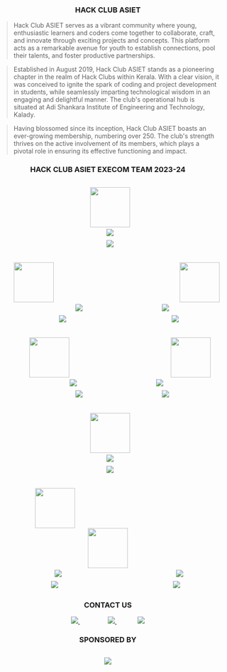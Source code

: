 <h3 align="center">
  HACK CLUB ASIET
</h3>

  > Hack Club ASIET serves as a vibrant community where young, enthusiastic learners and coders come together to collaborate, craft, and innovate through exciting projects and concepts. This platform acts as a remarkable avenue for youth to establish connections, pool their talents, and foster productive partnerships.

  > Established in August 2019, Hack Club ASIET stands as a pioneering chapter in the realm of Hack Clubs within Kerala. With a clear vision, it was conceived to ignite the spark of coding and project development in students, while seamlessly imparting technological wisdom in an engaging and delightful manner. The club's operational hub is situated at Adi Shankara Institute of Engineering and Technology, Kalady.


  > Having blossomed since its inception, Hack Club ASIET boasts an ever-growing membership, numbering over 250. The club's strength thrives on the active involvement of its members, which plays a pivotal role in ensuring its effective functioning and impact.

<h3 align="center">
  HACK CLUB ASIET EXECOM TEAM 2023-24
</h3>

<h2 align="center">
  &nbsp;
  <img src="https://drive.google.com/uc?export=view&id=1-7V5E9bI-mN8BVW32f0bZMmD54DAqcyG" align="center" width="90" height="90" /> <br>
  &nbsp;
  <img src="https://img.shields.io/badge/Akshitha%20Balan-red?style=for-the-badge&logoColor=white" /> <br>
  &nbsp;
  <img src="https://img.shields.io/badge/Campus%20Lead-red?style=for-the-badge&logoColor=white" />
</h2> 

<!-- Second set of images and names -->
<h2 align="center">
  &nbsp;&nbsp;&nbsp;&nbsp;&nbsp;&nbsp;&nbsp;
  <img src="https://drive.google.com/uc?export=view&id=1TtZhwuTHMI5xNbz6GFNvxkhxdI0j5kch" align="center" width="90" height="90" />
  &nbsp;&nbsp;&nbsp;&nbsp;&nbsp;&nbsp;&nbsp;&nbsp;&nbsp;&nbsp;&nbsp;&nbsp;&nbsp;&nbsp;&nbsp;&nbsp;&nbsp;&nbsp;&nbsp;
  &nbsp;&nbsp;&nbsp;&nbsp;&nbsp;&nbsp;&nbsp;&nbsp;&nbsp;&nbsp;&nbsp;&nbsp;&nbsp;&nbsp;&nbsp;&nbsp;&nbsp;
  &nbsp;&nbsp;&nbsp;&nbsp;&nbsp;&nbsp;&nbsp;&nbsp;&nbsp;&nbsp;&nbsp;&nbsp;&nbsp;&nbsp;&nbsp;&nbsp;&nbsp;
  <img src="https://drive.google.com/uc?export=view&id=1J3Qh8J6IOopLeP1gG2fKY99bFD8D1IkB" align="center" width="90" height="90" /> <br>
  &nbsp;&nbsp;&nbsp;&nbsp;&nbsp;&nbsp;&nbsp;&nbsp;&nbsp;&nbsp;&nbsp;&nbsp;
  <img src="https://img.shields.io/badge/Insha%20Nourin%20Sulbi-green?style=for-the-badge&logoColor=white"  /> 
  &nbsp;&nbsp;&nbsp;&nbsp;&nbsp;&nbsp;&nbsp;&nbsp;&nbsp;&nbsp;&nbsp;&nbsp;
  &nbsp;&nbsp;&nbsp;&nbsp;&nbsp;&nbsp;&nbsp;&nbsp;&nbsp;&nbsp;&nbsp;&nbsp;&nbsp;&nbsp;&nbsp;&nbsp;&nbsp;&nbsp;&nbsp;&nbsp;&nbsp;
  <img src="https://img.shields.io/badge/Brahmaduttan%20Namboodiripad-green?style=for-the-badge&logoColor=white"  /><br>
  &nbsp;&nbsp;&nbsp;&nbsp;&nbsp;&nbsp;&nbsp;&nbsp;&nbsp;
  <img src="https://img.shields.io/badge/Program%20Lead-green?style=for-the-badge&logoColor=white" />
  &nbsp;&nbsp;&nbsp;&nbsp;&nbsp;&nbsp;&nbsp;&nbsp;&nbsp;&nbsp;&nbsp;&nbsp;&nbsp;&nbsp;&nbsp;&nbsp;&nbsp;&nbsp;&nbsp;&nbsp;&nbsp;&nbsp;
  &nbsp;&nbsp;&nbsp;&nbsp;&nbsp;&nbsp;&nbsp;&nbsp;&nbsp;&nbsp;&nbsp;&nbsp;&nbsp;&nbsp;&nbsp;&nbsp;&nbsp;&nbsp;&nbsp;&nbsp;&nbsp;&nbsp;&nbsp;
  <img src="https://img.shields.io/badge/Co%20Program%20Lead-green?style=for-the-badge&logoColor=white"  />
</h2> 

<!-- Third set of images and names -->
<h2 align="center">
  &nbsp;&nbsp;&nbsp;&nbsp;&nbsp;&nbsp;&nbsp;&nbsp;&nbsp;&nbsp;
  <img src="https://drive.google.com/uc?export=view&id=1IOUq75vs3JXEuSJaj0Sq7GSmrrCcPpCR" align="center" width="90" height="90" />
  &nbsp;&nbsp;&nbsp;&nbsp;&nbsp;&nbsp;&nbsp;&nbsp;&nbsp;&nbsp;&nbsp;&nbsp;&nbsp;&nbsp;&nbsp;&nbsp;&nbsp;&nbsp;&nbsp;&nbsp;&nbsp;&nbsp;
  &nbsp;&nbsp;&nbsp;&nbsp;&nbsp;&nbsp;&nbsp;&nbsp;&nbsp;&nbsp;&nbsp;&nbsp;&nbsp;&nbsp;&nbsp;&nbsp;&nbsp;&nbsp;&nbsp;&nbsp;&nbsp;
  <img src="https://drive.google.com/uc?export=view&id=1F1g-a2XcL2iaXj8I4wDrTqbXtbJu8mos" align="center" width="90" height="90" /> <br>
  &nbsp;&nbsp;&nbsp;&nbsp;&nbsp;&nbsp;&nbsp;
  <img src="https://img.shields.io/badge/Abhinand%20K%20Prasad-yellow?style=for-the-badge&logoColor=white"  /> 
  &nbsp;&nbsp;&nbsp;&nbsp;&nbsp;&nbsp;&nbsp;&nbsp;&nbsp;&nbsp;&nbsp;&nbsp;&nbsp;&nbsp;&nbsp;&nbsp;&nbsp;
  &nbsp;&nbsp;&nbsp;&nbsp;&nbsp;&nbsp;&nbsp;&nbsp;&nbsp;&nbsp;&nbsp;&nbsp;&nbsp;&nbsp;&nbsp;&nbsp;
  <img src="https://img.shields.io/badge/Swathi%20Dinesh-yellow?style=for-the-badge&logoColor=white"  /><br>
  &nbsp;&nbsp;&nbsp;&nbsp;&nbsp;&nbsp;&nbsp;&nbsp;&nbsp;&nbsp;&nbsp;&nbsp;
  <img src="https://img.shields.io/badge/Technical%20Lead%20-yellow?style=for-the-badge&logoColor=white" />
  &nbsp;&nbsp;&nbsp;&nbsp;&nbsp;&nbsp;&nbsp;&nbsp;&nbsp;&nbsp;&nbsp;&nbsp;&nbsp;&nbsp;&nbsp;&nbsp;
  &nbsp;&nbsp;&nbsp;&nbsp;&nbsp;&nbsp;&nbsp;&nbsp;&nbsp;&nbsp;&nbsp;&nbsp;&nbsp;&nbsp;&nbsp;&nbsp;&nbsp;
  <img src="https://img.shields.io/badge/CO%20Technical%20Lead-yellow?style=for-the-badge&logoColor=white"  />
</h2> 

<h2 align="center">
  &nbsp;
  <img src="https://drive.google.com/uc?export=view&id=116iHYyfKnzyJF3iX0Y9YaP67h_4uaFnO" align="center" width="90" height="90" /> <br>
  &nbsp;
  <img src="https://img.shields.io/badge/Nanditha%20Nambiar-blue?style=for-the-badge&logoColor=white" /> <br>
  &nbsp;
  <img src="https://img.shields.io/badge/Documentation%20Lead-blue?style=for-the-badge&logoColor=white" />
</h2> 

<h2 align="center">
  &nbsp;&nbsp;&nbsp;&nbsp;&nbsp;&nbsp;&nbsp;&nbsp;&nbsp;&nbsp;
  <img src="https://drive.google.com/uc?export=view&id=154NvSr8EpLf_NqvNwpclqMlhUnpEv67c" align="center" width="90" height="90" />
  &nbsp;&nbsp;&nbsp;&nbsp;&nbsp;&nbsp;&nbsp;&nbsp;&nbsp;&nbsp;&nbsp;&nbsp;&nbsp;&nbsp;&nbsp;&nbsp;&nbsp;&nbsp;&nbsp;
  &nbsp;&nbsp;&nbsp;&nbsp;&nbsp;&nbsp;&nbsp;&nbsp;&nbsp;&nbsp;&nbsp;&nbsp;&nbsp;&nbsp;&nbsp;&nbsp;&nbsp;&nbsp;&nbsp;
  &nbsp;&nbsp;&nbsp;&nbsp;&nbsp;&nbsp;&nbsp;&nbsp;&nbsp;&nbsp;&nbsp;&nbsp;&nbsp;&nbsp;&nbsp;&nbsp;&nbsp;&nbsp;
  <img src="https://drive.google.com/uc?export=view&id=1fkTWhmdFJnaM1U6Adx_VGwNrjUMw1dXx" align="center" width="90" height="90" /> <br>
  &nbsp;&nbsp;&nbsp;&nbsp;&nbsp;&nbsp;&nbsp;&nbsp;&nbsp;
  <img src="https://img.shields.io/badge/Amaldev%20Suresh-pink?style=for-the-badge&logoColor=white"  /> 
  &nbsp;&nbsp;&nbsp;&nbsp;&nbsp;&nbsp;&nbsp;&nbsp;&nbsp;&nbsp;&nbsp;&nbsp;&nbsp;&nbsp;&nbsp;&nbsp;&nbsp;&nbsp;&nbsp;&nbsp;&nbsp;&nbsp;&nbsp;&nbsp;&nbsp;
  &nbsp;&nbsp;&nbsp;&nbsp;&nbsp;&nbsp;&nbsp;&nbsp;&nbsp;&nbsp;&nbsp;&nbsp;&nbsp;&nbsp;&nbsp;&nbsp;&nbsp;&nbsp;&nbsp;&nbsp;&nbsp;&nbsp;&nbsp;&nbsp;
  <img src="https://img.shields.io/badge/Akshara%20Balan-pink?style=for-the-badge&logoColor=white"  /><br>
  &nbsp;&nbsp;&nbsp;&nbsp;&nbsp;&nbsp;
  <img src="https://img.shields.io/badge/Networking%20Lead%20-pink?style=for-the-badge&logoColor=white" />
  &nbsp;&nbsp;&nbsp;&nbsp;&nbsp; &nbsp;&nbsp;&nbsp;&nbsp;&nbsp;&nbsp;&nbsp;&nbsp;&nbsp;&nbsp;&nbsp;
  &nbsp;&nbsp;&nbsp;&nbsp;&nbsp;&nbsp;&nbsp;&nbsp;&nbsp;&nbsp;&nbsp;&nbsp;&nbsp;&nbsp;&nbsp;
  &nbsp;&nbsp;&nbsp;&nbsp;&nbsp;&nbsp;&nbsp;&nbsp;&nbsp;&nbsp;&nbsp;&nbsp;&nbsp;&nbsp;&nbsp;&nbsp;
  <img src="https://img.shields.io/badge/Design%20Lead-pink?style=for-the-badge&logoColor=white"  />
</h2> 

  <h3 align="center">
  CONTACT US
 </h3>

<p align='center'>
  
  <a href="https://www.linkedin.com/in/hackclubasiet">
    <img src="https://img.shields.io/badge/linkedin-%230077B5.svg?&style=for-the-badge&logo=linkedin&logoColor=white" />
  </a>
 &nbsp;&nbsp;&nbsp;&nbsp;&nbsp;&nbsp;&nbsp;&nbsp;&nbsp;&nbsp;&nbsp;&nbsp;&nbsp;&nbsp;&nbsp;
  <a href="mailto:hackclub@adishankara.ac.in">
    <img src="https://img.shields.io/badge/Gmail-D14836?style=for-the-badge&logo=gmail&logoColor=white" />        
  </a>&nbsp;&nbsp;&nbsp;&nbsp;&nbsp;&nbsp;&nbsp;&nbsp;&nbsp;&nbsp;&nbsp;
  <a href="https://www.instagram.com/hackclubasiet">
    <img src="https://img.shields.io/badge/Instagram-%23E4405F.svg?style=for-the-badge&logo=Instagram&logoColor=white" />
  </a>
  
<h3 align="center">
  SPONSORED BY
</h3>

<h2 align="center">
  <a href="https://www.buymeacoffee.com/hackclubasiet">
    <img src="https://img.shields.io/badge/Buy%20Me%20a%20Coffee-ffdd00?style=for-the-badge&logo=buy-me-a-coffee&logoColor=black"/>
  </a>
</h2>
</p>
